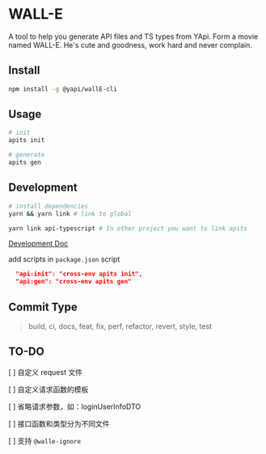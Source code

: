 # WALL-E
A tool to help you generate API files and TS types from YApi.
Form a movie named WALL-E. He's cute and goodness, work hard and never complain.

## Install
```bash
npm install -g @yapi/wallE-cli
```

## Usage
```bash
# init
apits init

# generate
apits gen
```

## Development
```bash
# install dependencies
yarn && yarn link # link to global

yarn link api-typescript # In other project you want to link apits
```
[Development Doc](doc/development.md)

add scripts in `package.json` script
```json
  "api:init": "cross-env apits init",
  "api:gen": "cross-env apits gen"
```

## Commit Type
> build, ci, docs, feat, fix, perf, refactor, revert, style, test

## TO-DO
[ ] 自定义 request 文件

[ ] 自定义请求函数的模板

[ ] 省略请求参数，如：loginUserInfoDTO

[ ] 接口函数和类型分为不同文件

[ ] 支持 `@walle-ignore`
